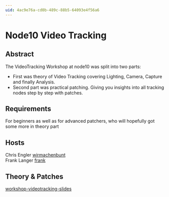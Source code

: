 ```yaml
---
uid: 4ac9e76a-cd0b-489c-88b5-64093e4f56a6
---
```


# Node10 Video Tracking
##  Abstract

The VideoTracking Workshop at node10 was split into two parts:  
* First was theory of Video Tracking covering Lighting, Camera, Capture and finally Analysis.  
* Second part was practical patching. Giving you insights into all tracking nodes step by step with patches.  

##  Requirements

For beginners as well as for advanced patchers, who will hopefully got some more in theory part  

##  Hosts

Chris Engler <span class="user"><a href="https://vvvv.org/users/wirmachenbunt" class="extURL" target="_blank">wirmachenbunt</a></span>  
Frank Langer <span class="user"><a href="https://vvvv.org/users/frank" class="extURL" target="_blank">frank</a></span>  

##  Theory & Patches

<a href="https://vvvv.org/contribution/workshop-videotracking-node10" class="extURL contribution" target="_blank">workshop-videotracking-slides</a>  

